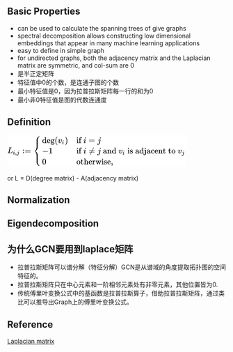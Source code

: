 ## Basic Properties

- can be used to calculate the spanning trees of give graphs
- spectral decomposition allows constructing low dimensional embeddings that appear in many machine learning applications
- easy to define in simple graph
- for undirected graphs, both the adjacency matrix and the Laplacian matrix are symmetric, and col-sum are 0
- 是半正定矩阵
- 特征值中0的个数，是连通子图的个数
- 最小特征值是0，因为拉普拉斯矩阵每一行的和为0
- 最小非0特征值是图的代数连通度

## Definition

![Untitled](docs/Math_Notes/asset/Untitled.png)

or L = D(degree matrix) - A(adjacency matrix)

## Normalization

## Eigendecomposition

## 为什么GCN要用到laplace矩阵

- 拉普拉斯矩阵可以谱分解（特征分解）GCN是从谱域的角度提取拓扑图的空间特征的。
- 拉普拉斯矩阵只在中心元素和一阶相邻元素处有非零元素，其他位置皆为0.
- 传统傅里叶变换公式中的基函数是拉普拉斯算子，借助拉普拉斯矩阵，通过类比可以推导出Graph上的傅里叶变换公式。

## Reference

[Laplacian matrix](https://en.wikipedia.org/wiki/Laplacian_matrix)